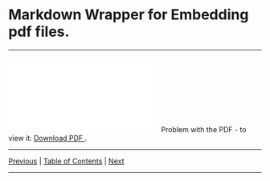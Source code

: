 # Markdown Wrapper for Embedding pdf files.

<hr>

<object data="./tasksheet_05.pdf" type="application/pdf" width="700px" height="700px">
  <embed src="./tasksheet_05.pdf">
      Problem with the PDF - to view it:
      <a href="./tasksheet_05.pdf">
          Download PDF
      </a>.
  </embed>
</object>

<hr>

[Previous](../../tasksheet_04/html/tasksheet_04.html)
| [Table of Contents](../../toc/md/tasksheet_toc.md)
| [Next](../../tasksheet_06/html/tasksheet_06.html)

<hr>
